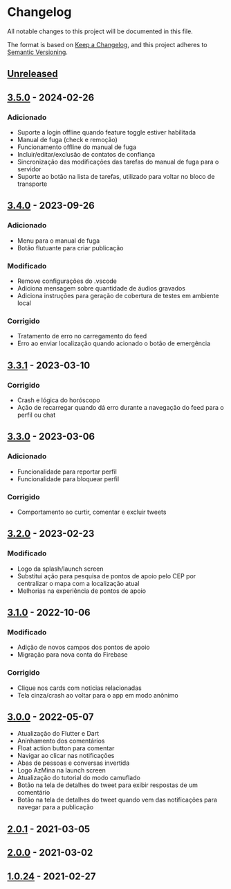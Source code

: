 # Changelog
All notable changes to this project will be documented in this file.

The format is based on [Keep a Changelog](https://keepachangelog.com/en/1.0.0/),
and this project adheres to [Semantic Versioning](https://semver.org/spec/v2.0.0.html).

## [Unreleased]

## [3.5.0] - 2024-02-26

### Adicionado
- Suporte a login offline quando feature toggle estiver habilitada
- Manual de fuga (check e remoção)
- Funcionamento offline do manual de fuga
- Incluir/editar/exclusão de contatos de confiança
- Sincronização das modificações das tarefas do manual de fuga para o servidor
- Suporte ao botão na lista de tarefas, utilizado para voltar no bloco de transporte

## [3.4.0] - 2023-09-26

### Adicionado
- Menu para o manual de fuga
- Botão flutuante para criar publicação

### Modificado
- Remove configurações do .vscode
- Adiciona mensagem sobre quantidade de áudios gravados
- Adiciona instruções para geração de cobertura de testes em ambiente local

### Corrigido
- Tratamento de erro no carregamento do feed
- Erro ao enviar localização quando acionado o botão de emergência

## [3.3.1] - 2023-03-10

### Corrigido
- Crash e lógica do horóscopo
- Ação de recarregar quando dá erro durante a navegação do feed para o perfil ou chat

## [3.3.0] - 2023-03-06

### Adicionado
- Funcionalidade para reportar perfil
- Funcionalidade para bloquear perfil

### Corrigido
- Comportamento ao curtir, comentar e excluir tweets

## [3.2.0] - 2023-02-23

### Modificado
- Logo da splash/launch screen
- Substitui ação para pesquisa de pontos de apoio pelo CEP por centralizar o mapa com a localização atual
- Melhorias na experiência de pontos de apoio

## [3.1.0] - 2022-10-06

### Modificado
- Adição de novos campos dos pontos de apoio
- Migração para nova conta do Firebase

### Corrigido
- Clique nos cards com noticias relacionadas
- Tela cinza/crash ao voltar para o app em modo anônimo

## [3.0.0] - 2022-05-07

- Atualização do Flutter e Dart
- Aninhamento dos comentários
- Float action button para comentar
- Navigar ao clicar nas notificações
- Abas de pessoas e conversas invertida
- Logo AzMina na launch screen
- Atualização do tutorial do modo camuflado
- Botão na tela de detalhes do tweet para exibir respostas de um comentário
- Botão na tela de detalhes do tweet quando vem das notificações para navegar para a publicação

## [2.0.1] - 2021-03-05

## [2.0.0] - 2021-03-02

## [1.0.24] - 2021-02-27

[Unreleased]: https://github.com/institutoazmina/penhas-app/compare/v3.5.0...HEAD
[3.5.0]: https://github.com/institutoazmina/penhas-app/compare/v3.4.0...v3.5.0
[3.4.0]: https://github.com/institutoazmina/penhas-app/compare/v3.3.1...v3.4.0
[3.3.1]: https://github.com/institutoazmina/penhas-app/compare/v3.3.0...v3.3.1
[3.3.0]: https://github.com/institutoazmina/penhas-app/compare/v3.2.0...v3.3.0
[3.2.0]: https://github.com/institutoazmina/penhas-app/compare/v3.1.0...v3.2.0
[3.1.0]: https://github.com/institutoazmina/penhas-app/compare/v3.0.0...v3.1.0
[3.0.0]: https://github.com/institutoazmina/penhas-app/compare/v2.0.1...v3.0.0
[2.0.1]: https://github.com/institutoazmina/penhas-app/compare/v2.0.0...v2.0.1
[2.0.0]: https://github.com/institutoazmina/penhas-app/compare/v1.0.24...v2.0.0
[1.0.24]: https://github.com/institutoazmina/penhas-app/releases/tag/v1.0.24
